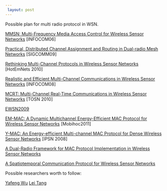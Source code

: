 ```yaml
---
 layout: post
---
```



Possible plan for multi radio protocol in WSN.

[MMSN: Multi-Frequency Media Access Control for Wireless Sensor Networks](http://www.cs.virginia.edu/wsn/docs/papers/infocom06-mmsn.pdf) [INFOCOM06]

[Practical, Distributed Channel Assignment and Routing in Dual-radio Mesh Networks](http://www.news.cs.nyu.edu/~aditya/Research_files/dhananjay_sigcomm09-roma.pdf) [SIGCOMM09]

[Rethinking Multi-Channel Protocols in Wireless Sensor Networks](http://research.microsoft.com/pubs/157581/2010_hotemnets_vir[1].pdf) [HotEmNets 2010]

[Realistic and Efficient Multi-Channel Communications in Wireless Sensor Networks](http://ieeexplore.ieee.org/xpls/abs_all.jsp?arnumber=4509770) [INFOCOM08]

[MCRT: Multi-Channel Real-Time Communications in Wireless Sensor Networks](http://www2.ece.ohio-state.edu/~xwang/papers/tosn_mcrt.pdf) [TOSN 2010]

[EWSN2009](http://web.eecs.utk.edu/~xwang/papers/ewsn09.pdf)

[EM-MAC: A Dynamic Multichannel Energy-Efficient MAC Protocol for Wireless Sensor Networks](http://www.owlnet.rice.edu/~ltang/publications/EM-MAC.pdf) [Mobihoc2011]

[Y-MAC: An Energy-efficient Multi-channel MAC Protocol for Dense Wireless Sensor Networks](http://nslab.kaist.ac.kr/courses/2012/test/paperlist/1-18.pdf) [IPSN 2008]

[A Dual-Radio Framework for MAC Protocol Implementation in Wireless Sensor Networks](http://indriya.comp.nus.edu.sg/motelab/html/manjunath/dr_icc.pdf)

[A Spatiotemporal Communication Protocol for Wireless Sensor Networks](http://www-users.cs.umn.edu/~tianhe/Papers/SPEED-TPDS-0195-1003.pdf)


Possible researchers worth to follow:

[Yafeng Wu](http://www.cs.virginia.edu/~yw5s/)
[Lei Tang](http://www.owlnet.rice.edu/~ltang/)


